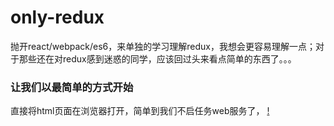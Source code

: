 # only-redux
抛开react/webpack/es6，来单独的学习理解redux，我想会更容易理解一点；对于那些还在对redux感到迷惑的同学，应该回过头来看点简单的东西了。。。


### 让我们以最简单的方式开始

直接将html页面在浏览器打开，简单到我们不启任务web服务了，
[!](./img/1.png)
